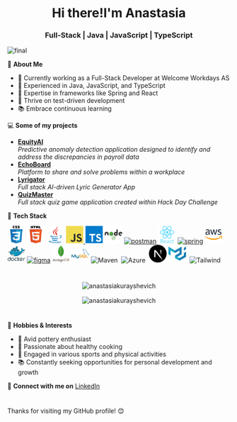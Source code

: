 <h1 align="center">Hi there!I'm Anastasia</h1>
<h3 align="center">Full-Stack | Java | JavaScript | TypeScript </h3>

![final](https://github.com/AnastasiaKurayshevich/AnastasiaKurayshevich/assets/125829513/8ff9a179-2130-4220-aaac-94fb3b2c060e)


🚀 **About Me**
- 💼 Currently working as a Full-Stack Developer at Welcome Workdays AS 
- 🔧 Experienced in Java, JavaScript, and TypeScript
- 🌱 Expertise in frameworks like Spring and React
- 🧪 Thrive on test-driven development
- 📚 Embrace continuous learning

💻 **Some of my projects**

- [**EquityAI**](https://github.com/TuringCrafters/EquityAI)  
*Predictive anomaly detection application designed to identify and address the discrepancies in payroll data*
- [**EchoBoard**](https://github.com/Nameless-Devs/echoboard)  
*Platform to share and solve problems within a workplace*
- [**Lyrigator**](https://github.com/AnastasiaKurayshevich/nameless_lyrics_app)  
*Full stack AI-driven Lyric Generator App*
- [**QuizMaster**](https://github.com/AnastasiaKurayshevich/quiz-app)  
*Full stack quiz game application created within Hack Day Challenge*


🌟 **Tech Stack**

<a href="https://www.w3schools.com/css/" target="_blank" rel="noreferrer"> <img src="https://raw.githubusercontent.com/devicons/devicon/master/icons/css3/css3-original-wordmark.svg" alt="css3" width="40" height="40"/></a>
<a href="https://www.w3.org/html/" target="_blank" rel="noreferrer"> <img src="https://raw.githubusercontent.com/devicons/devicon/master/icons/html5/html5-original-wordmark.svg" alt="html5" width="40" height="40"/></a>
<a href="https://www.java.com" target="_blank" rel="noreferrer"> <img src="https://raw.githubusercontent.com/devicons/devicon/master/icons/java/java-original.svg" alt="java" width="40" height="40"/></a>
<a href="https://developer.mozilla.org/en-US/docs/Web/JavaScript" target="_blank" rel="noreferrer"> <img src="https://raw.githubusercontent.com/devicons/devicon/master/icons/javascript/javascript-original.svg" alt="javascript" width="40" height="40"/> </a>
<a href="https://www.typescriptlang.org/" target="_blank" rel="noreferrer"> <img src="https://raw.githubusercontent.com/devicons/devicon/master/icons/typescript/typescript-original.svg" alt="typescript" width="40" height="40"/></a>
<a href="https://nodejs.org" target="_blank" rel="noreferrer"> <img src="https://raw.githubusercontent.com/devicons/devicon/master/icons/nodejs/nodejs-original-wordmark.svg" alt="nodejs" width="40" height="40"/></a>
<a href="https://postman.com" target="_blank" rel="noreferrer"> <img src="https://www.vectorlogo.zone/logos/getpostman/getpostman-icon.svg" alt="postman" width="40" height="40"/></a>
<a href="https://reactjs.org/" target="_blank" rel="noreferrer"> <img src="https://raw.githubusercontent.com/devicons/devicon/master/icons/react/react-original-wordmark.svg" alt="react" width="40" height="40"/></a>
<a href="https://spring.io/" target="_blank" rel="noreferrer"> <img src="https://www.vectorlogo.zone/logos/springio/springio-icon.svg" alt="spring" width="40" height="40"/></a> 
<a href="https://aws.amazon.com" target="_blank" rel="noreferrer"> <img src="https://raw.githubusercontent.com/devicons/devicon/master/icons/amazonwebservices/amazonwebservices-original-wordmark.svg" alt="aws" width="40" height="40"/></a>
<a href="https://www.docker.com/" target="_blank" rel="noreferrer"> <img src="https://raw.githubusercontent.com/devicons/devicon/master/icons/docker/docker-original-wordmark.svg" alt="docker" width="40" height="40"/></a>
<a href="https://www.figma.com/" target="_blank" rel="noreferrer"> <img src="https://www.vectorlogo.zone/logos/figma/figma-icon.svg" alt="figma" width="40" height="40"/></a> 
<a href="https://www.mongodb.com/" target="_blank" rel="noreferrer"> <img src="https://raw.githubusercontent.com/devicons/devicon/master/icons/mongodb/mongodb-original-wordmark.svg" alt="mongodb" width="40" height="40"/></a>
<a href="https://www.mysql.com/" target="_blank" rel="noreferrer"> <img src="https://raw.githubusercontent.com/devicons/devicon/master/icons/mysql/mysql-original-wordmark.svg" alt="mysql" width="40" height="40"/></a>
<img src="https://www.svgrepo.com/show/373829/maven.svg" title="Maven" alt="Maven" width="40" height="40" />&nbsp;
<img src="https://www.svgrepo.com/show/331302/azure-v2.svg" title="Azure" alt="Azure" width="40" height="40" />&nbsp;
<img src="https://github.com/devicons/devicon/blob/master/icons/nextjs/nextjs-original.svg" title="NextJS" alt="NextJS" width="40" height="40" />
<img src="https://github.com/devicons/devicon/blob/master/icons/materialui/materialui-original.svg" title="Material UI" alt="Material UI" width="40" height="40"/>&nbsp;
<img src="https://www.svgrepo.com/show/374118/tailwind.svg" title="Tailwind" alt="Tailwind" width="40" height="40"/>&nbsp;
  

# 

<p align="center"><img align="center" src="https://github-readme-stats.vercel.app/api/top-langs?username=anastasiakurayshevich&show_icons=true&locale=en&layout=compact" alt="anastasiakurayshevich" /></p>

<p align="center"><img align="center" src="https://github-readme-streak-stats.herokuapp.com/?user=anastasiakurayshevich&" alt="anastasiakurayshevich" /></p>

#

🌱 **Hobbies & Interests**
- 🏺 Avid pottery enthusiast
- 🍳 Passionate about healthy cooking
- 🏀 Engaged in various sports and physical activities
- 📚 Constantly seeking opportunities for personal development and growth



👥 **Connect with me on** [LinkedIn](https://www.linkedin.com/in/anastasia-kurayshevich/)

#


Thanks for visiting my GitHub profile! 😊

<!---
AnastasiaKurayshevich/AnastasiaKurayshevich is a ✨ special ✨ repository because its `README.md` (this file) appears on your GitHub profile.
You can click the Preview link to take a look at your changes.
--->
